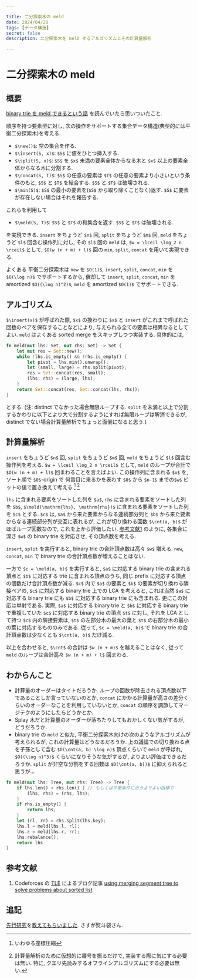 ```yaml
---

title: 二分探索木の meld
date: 2024/04/28
tags: [データ構造]
secret: false
description: 二分探索木を meld するアルゴリズムとその計算量解析

---
```

<div style="display:none">$$
\gdef\new{\operatorname{new}}
\gdef\insert{\operatorname{insert}}
\gdef\split{\operatorname{split}}
\gdef\concat{\operatorname{concat}}
\gdef\meld{\operatorname{meld}}
\gdef\cnt{\operatorname{cnt}}
$$</div>

# 二分探索木の meld

## 概要

[binary trie を meld できるという話][codeforces_blog] を読んでいたら思いついたこと.

順序を持つ要素型に対し, 次の操作をサポートする集合データ構造(典型的には平衡二分探索木)を考える.

- `$\new()$`: 空の集合を作る.
- `$\insert(S, x)$`: `$S$` に値をひとつ挿入する.
- `$\split(S, x)$`: `$S$` を `$x$` 未満の要素全体からなる木と `$x$` 以上の要素全体からなる木に分割する.
- `$\concat(S, T)$`: `$S$` の任意の要素は `$T$` の任意の要素より小さいという条件のもと, `$S$` と `$T$` を結合する. `$S$` と `$T$` は破壊される.
- `$\min(S)$`: `$S$` の最小の要素を(`$S$` から取り除くことなく)返す. `$S$` に要素が存在しない場合はそれを報告する.

これらを利用して

- `$\meld(S, T)$`: `$S$` と `$T$` の和集合を返す. `$S$` と `$T$` は破壊される.

を実現できる. `insert` をちょうど `$n$` 回, `split` をちょうど `$m$` 回, `meld` をちょうど `$l$` 回含む操作列に対し, その `$l$` 回の `meld` は, `$w = \lceil \log_2 n \rceil$` として, `$O(w (n + m) + l)$` 回の `min`, `split`, `concat` を用いて実現できる.

よくある 平衡二分探索木は `new` を `$O(1)$`, `insert`, `split`, `concat`, `min` を `$O(\log n)$` でサポートするから, 償却して `insert`, `split`, `concat`, `min` を amortized `$O((\log n)^2)$`, `meld` を amortized `$O(1)$` でサポートできる.


## アルゴリズム

`$\insert(x)$` が呼ばれた際, `$x$` の換わりに `$x$` と `insert` がこれまで呼ばれた回数のペアを保存することなどにより, 与えられる全ての要素は相異なるとしてよい.
`meld` はよくある sorted merge をスキップしつつ実装する. 具体的には,

```rust
fn meld(mut lhs: Set, mut rhs: Set) -> Set {
    let mut res = Set::new();
    while !lhs.is_empty() && !rhs.is_empty() {
        let pivot = lhs.min().unwrap();
        let (small, large) = rhs.split(pivot);
        res = Set::concat(res, small);
        (lhs, rhs) = (large, lhs);
    }
    return Set::concat(res, Set::concat(lhs, rhs));
}
```

とする. (注: distinct でなかった場合無限ループする. `split` を未満と以上で分割するかわりに以下とより大で分割するようにすれば無限ループは解消できるが, distinct でない場合計算量解析でちょっと面倒になると思う.)


## 計算量解析

`insert` をちょうど `$n$` 回, `split` をちょうど `$m$` 回, `meld` をちょうど `$l$` 回含む操作列を考える. `$w = \lceil \log_2 n \rceil$` として, `meld` のループが合計で `$O(w (n + m) + l)$` 回まわることを言えばよい.
この操作列に含まれる `$x$` を, ソート順で `$0$`-origin で 何番目に来るかを表わす `$0$` から `$n-1$` までの`$w$` ビットの値で置き換えて考える.[^compress] [^no_need_to_implement]

`lhs` に含まれる要素をソートした列を `$a$`, `rhs` に含まれる要素をソートした列を `$b$`, `$\meld(\mathrm{lhs}, \mathrm{rhs})$` に含まれる要素をソートした列を `$c$` とする. `$c$` は, `$a$` から来た要素からなる連続部分列と `$b$` から来た要素からなる連続部分列が交互に表れるが, これが切り換わる回数 `$\cnt(a, b)$` がほぼループ回数なので, これを上から評価したい.
[参考文献1][codeforces_blog] のように, 各集合に深さ `$w$` の binary trie を対応させ, その頂点数を考える.

`insert`, `split` を実行すると, binary trie の合計頂点数は高々 `$w$` 増える.
`new`, `concat`, `min` で binary trie の合計頂点数が増えることはない.

一方で `$c = \meld(a, b)$` を実行すると, `$a$` に対応する binary trie の含まれる頂点と `$b$` に対応する trie に含まれる頂点のうち, 同じ prefix に対応する頂点の個数だけ合計頂点数が減る.
`$c$` 内で `$a$` の要素と `$b$` の要素が切り換わる隣接ペアの, `$c$` に対応する binary trie 上での LCA を考えると, これは当然 `$a$` に対応する binary trie にも `$b$` に対応する binary trie にも含まれる. 更にこの対応は単射である. 実際, `$a$` に対応する binary trie と `$b$` に対応する binary trie で重複していた `$c$` に対応する binary trie の頂点 `$t$` に対し, それを LCA として持つ `$c$` 内の隣接要素は, `$t$` の左部分木の最大の葉と `$t$` の右部分木の最小の葉に対応するもののみである.
従って, `$c = \meld(a, b)$` で binary trie の合計頂点数は少なくとも `$\cnt(a, b)$` だけ減る.

以上を合わせると, `$\cnt$` の合計は `$w (n + m)$` を越えることはなく, 従って `meld` のループは合計高々 `$w (n + m) + l$` 回まわる.


[^compress]: いわゆる座標圧縮
[^no_need_to_implement]: 計算量解析のために仮想的に番号を振るだけで, 実装する際に気にする必要は無い. 特に, クエリ先読みするオフラインアルゴリズムにする必要は無い.


## わからんこと

- 計算量のオーダーはタイトだろうか. ループの回数が除去される頂点数以下であることしか言っていないのとか, `concat` にかかる計算量が高さの差分くらいのオーダーなことを利用していないとか, `concat` の順序を調節してマージテクのようにしたらどうかとか.
- Splay 木だと計算量のオーダーが落ちたりしてもおかしくない気がするが, どうだろうか.
- binary trie の `meld` と似た, 平衡二分探索木向けの次のようなアルゴリズムが考えられるが, これの計算量はどうなるだろうか. 上の議論での切り換わる点を子孫として含む `$O(\cnt(a, b) \log n)$` 頂点くらいで `meld` が呼ばれ, `$O((\log n)^3)$` くらいになりそうな気がするが, よりよい評価はできるだろうか. `split` が非空な分割をする回数は `$O(\cnt(a, b))$` に抑えられると思うが...

```rust
fn meld(mut lhs: Tree, mut rhs: Tree) -> Tree {
    if lhs.len() < rhs.len() { // もしくは平衡条件に合うよりよい指標で
        (lhs, rhs) = (rhs, lhs);
    }
    if rhs.is_empty() {
        return lhs;
    }
    let (rl, rr) = rhs.split(lhs.key);
    lhs.l = meld(lhs.l, rl);
    lhs.r = meld(lhs.r, rr);
    lhs.rebalance();
    return lhs
}
```


## 参考文献

1. Codeforces の [TLE](https://codeforces.com/profile/TLE) によるブログ記事 [using merging segment tree to solve problems about sorted list][codeforces_blog]

## 追記

[先行研究](https://twitter.com/noshi91/status/1549076545154990080)を[教えてもらいました](https://twitter.com/noshi91/status/1784855285984866613). さすが熨斗袋さん.

[codeforces_blog]: https://codeforces.com/blog/entry/49446 "using merging segment tree to solve problems about sorted list"
